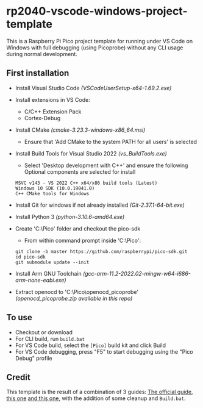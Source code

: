 # rp2040-vscode-windows-project-template

This is a Raspberry Pi Pico project template for running under VS Code on Windows with full debugging (using Picoprobe) without any CLI usage during normal development.

## First installation

- Install Visual Studio Code _(VSCodeUserSetup-x64-1.69.2.exe)_

- Install extensions in VS Code:
  - C/C++ Extension Pack
  - Cortex-Debug
  
- Install CMake _(cmake-3.23.3-windows-x86_64.msi)_
  - Ensure that 'Add CMake to the system PATH for all users' is selected

- Install Build Tools for Visual Studio 2022 _(vs_BuildTools.exe)_
  - Select 'Desktop development with C++' and ensure the following Optional components are selected for install
  ```
  MSVC v143 - VS 2022 C++ x64/x86 build tools (Latest)
  Windows 10 SDK (10.0.19041.0)
  C++ CMake tools for Windows
  ```

- Install Git for windows if not already installed _(Git-2.37.1-64-bit.exe)_

- Install Python 3 _(python-3.10.6-amd64.exe)_

- Create 'C:\Pico' folder and checkout the pico-sdk
  - From within command prompt inside 'C:\Pico':
  ```
  git clone -b master https://github.com/raspberrypi/pico-sdk.git
  cd pico-sdk
  git submodule update --init
  ```
  
- Install Arm GNU Toolchain _(gcc-arm-11.2-2022.02-mingw-w64-i686-arm-none-eabi.exe)_
  
- Extract openocd to 'C:\Pico\openocd_picoprobe' _(openocd_picoprobe.zip available in this repo)_

## To use

- Checkout or download
- For CLI build, run `build.bat`
- For VS Code build, select the `[Pico]` build kit and click Build
- For VS Code debugging, press "F5" to start debugging using the "Pico Debug" profile

## Credit

This template is the result of a combination of 3 guides: [The official guide](https://datasheets.raspberrypi.com/pico/getting-started-with-pico.pdf), [this one](https://community.element14.com/products/raspberry-pi/b/blog/posts/working-with-the-raspberry-pi-pico-with-windows-and-c-c) [and this one,](https://community.element14.com/products/raspberry-pi/b/blog/posts/debugging-the-raspberry-pi-pico-on-windows-10) with the addition of some cleanup and `Build.bat`.
